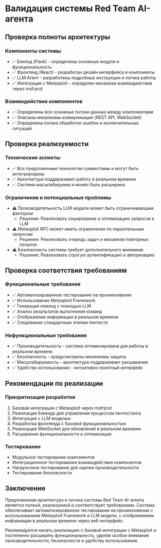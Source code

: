 # Валидация системы Red Team AI-агента

## Проверка полноты архитектуры

### Компоненты системы
- ✅ Бэкенд (Flask) - определены основные модули и функциональность
- ✅ Фронтенд (React) - разработан дизайн интерфейса и компоненты
- ✅ LLM Агент - разработаны подробные инструкции и логика работы
- ✅ Интеграция с Metasploit - определен механизм взаимодействия через msfrpcd

### Взаимодействие компонентов
- ✅ Определены все основные потоки данных между компонентами
- ✅ Описаны механизмы коммуникации (REST API, WebSocket)
- ✅ Определена логика обработки ошибок и исключительных ситуаций

## Проверка реализуемости

### Технические аспекты
- ✅ Все предложенные технологии совместимы и могут быть интегрированы
- ✅ Архитектура поддерживает работу в реальном времени
- ✅ Система масштабируема и может быть расширена

### Ограничения и потенциальные проблемы
- ⚠️ Производительность LLM модели может быть ограничивающим фактором
  - Решение: Реализовать кэширование и оптимизацию запросов к LLM
- ⚠️ Metasploit RPC может иметь ограничения по параллельным запросам
  - Решение: Реализовать очередь задач и механизм повторных попыток
- ⚠️ Безопасность системы требует дополнительного внимания
  - Решение: Реализовать строгую аутентификацию и авторизацию

## Проверка соответствия требованиям

### Функциональные требования
- ✅ Автоматизированное тестирование на проникновение
- ✅ Использование Metasploit Framework
- ✅ Генерация команд с помощью LLM
- ✅ Анализ результатов выполнения команд
- ✅ Отображение информации в реальном времени
- ✅ Следование стандартным этапам пентеста

### Нефункциональные требования
- ✅ Производительность - система оптимизирована для работы в реальном времени
- ✅ Безопасность - предусмотрены механизмы защиты
- ✅ Масштабируемость - архитектура поддерживает расширение
- ✅ Удобство использования - интуитивно понятный интерфейс

## Рекомендации по реализации

### Приоритизация разработки
1. Базовая интеграция с Metasploit через msfrpcd
2. Реализация бэкенда для управления процессом пентестинга
3. Интеграция с LLM моделью
4. Разработка фронтенда с базовой функциональностью
5. Реализация WebSocket для обновлений в реальном времени
6. Расширение функциональности и оптимизация

### Тестирование
- Модульное тестирование компонентов
- Интеграционное тестирование взаимодействия компонентов
- Нагрузочное тестирование для оценки производительности
- Тестирование безопасности

## Заключение

Предложенная архитектура и логика системы Red Team AI-агента является полной, реализуемой и соответствует требованиям. Система обеспечивает автоматизированное тестирование на проникновение с использованием Metasploit Framework и LLM модели, с отображением информации в реальном времени через веб-интерфейс.

Рекомендуется начать реализацию с базовой интеграции с Metasploit и постепенно расширять функциональность, уделяя особое внимание производительности, безопасности и удобству использования.
